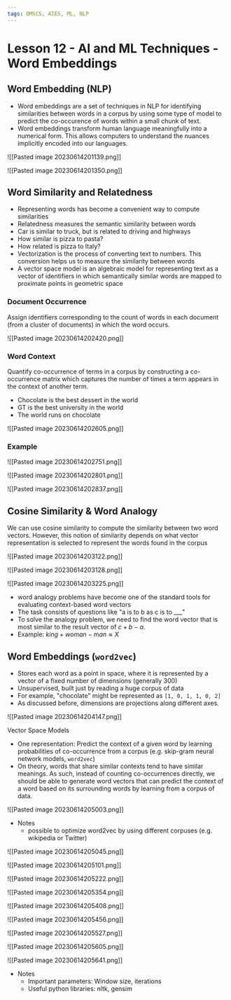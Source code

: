 ```yaml
---
tags: OMSCS, AIES, ML, NLP
---
```

# Lesson 12 - AI and ML Techniques - Word Embeddings

## Word Embedding (NLP)
- Word embeddings are a set of techniques in NLP for identifying similarities between words in a corpus by using some type of model to predict the co-occurence of words within a small chunk of text.
- Word embeddings transform human language meaningfully into a numerical form. This allows computers to understand the nuances implicitly encoded into our languages.

![[Pasted image 20230614201139.png]]

![[Pasted image 20230614201350.png]]

## Word Similarity and Relatedness
- Representing words has become a convenient way to compute similarities
- Relatedness measures the semantic similarity between words
- Car is similar to truck, but is related to driving and highways
- How similar is pizza to pasta?
- How related is pizza to Italy?
- Vectorization is the process of converting text to numbers. This conversion helps us to measure the similarity between words
- A vector space model is an algebraic model for representing text as a vector of identifiers in which semantically similar words are mapped to proximate points in geometric space

### Document Occurrence
Assign identifiers corresponding to the count of words in each document (from a cluster of documents) in which the word occurs.

![[Pasted image 20230614202420.png]]

### Word Context
Quantify co-occurrence of terms in a corpus by constructing a co-occurrence matrix which captures the number of times a term appears in the context of another term.

- Chocolate is the best dessert in the world
- GT is the best university in the world
- The world runs on chocolate

![[Pasted image 20230614202605.png]]

### Example
![[Pasted image 20230614202751.png]]

![[Pasted image 20230614202801.png]]

![[Pasted image 20230614202837.png]]

## Cosine Similarity & Word Analogy
We can use cosine similarity to compute the similarity between two word vectors. However, this notion of similarity depends on what vector representation is selected to represent the words found in the corpus

![[Pasted image 20230614203122.png]]

![[Pasted image 20230614203128.png]]

![[Pasted image 20230614203225.png]]

- word analogy problems have become one of the standard tools for evaluating context-based word vectors
- The task consists of questions like "a is to b as c is to \_\_\_"
- To solve the analogy problem, we need to find the word vector that is most similar to the result vector of $c+b-a$.
- Example: $king + woman - man \approx X$

## Word Embeddings (`word2vec`)
- Stores each word as a point in space, where it is represented by a vector of a fixed number of dimensions (generally 300)
- Unsupervised, built just by reading a huge corpus of data
- For example, "chocolate" might be represented as `[1, 0, 1, 1, 0, 2]`
- As discussed before, dimensions are projections along different axes.

![[Pasted image 20230614204147.png]]

Vector Space Models
- One representation: Predict the context of a given word by learning probabilities of co-occurrence from a corpus (e.g. skip-gram neural network models, `word2vec`)
- On theory, words that share similar contexts tend to have similar meanings. As such, instead of counting co-occurrences directly, we should be able to generate word vectors that can predict the context of a word based on its surrounding words by learning from a corpus of data.

![[Pasted image 20230614205003.png]]

- Notes
	- possible to optimize word2vec by using different corpuses (e.g. wikipedia or Twitter)

![[Pasted image 20230614205045.png]]

![[Pasted image 20230614205101.png]]

![[Pasted image 20230614205222.png]]

![[Pasted image 20230614205354.png]]

![[Pasted image 20230614205408.png]]

![[Pasted image 20230614205456.png]]

![[Pasted image 20230614205527.png]]

![[Pasted image 20230614205605.png]]

![[Pasted image 20230614205641.png]]

- Notes
	- Important parameters: Window size, iterations
	- Useful python libraries: nltk, gensim

